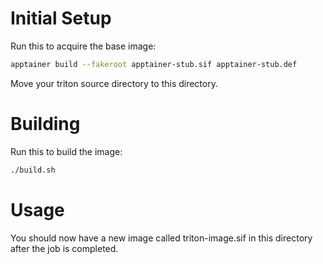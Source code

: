# Initial Setup

Run this to acquire the base image:
 
```bash
apptainer build --fakeroot apptainer-stub.sif apptainer-stub.def
```

Move your triton source directory to this directory.

# Building

Run this to build the image:

```bash
./build.sh
```

# Usage

You should now have a new image called triton-image.sif in this directory after the job is completed.